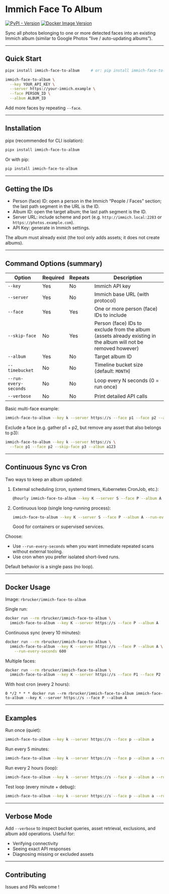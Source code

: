 # Immich Face To Album

[![PyPI - Version](https://img.shields.io/pypi/v/immich-face-to-album)](https://pypi.org/project/immich-face-to-album/)
[![Docker Image Version](https://img.shields.io/docker/v/rbrucker/immich-face-to-album)](https://hub.docker.com/r/rbrucker/immich-face-to-album)

Sync all photos belonging to one or more detected faces into an existing Immich album (similar to Google Photos “live / auto-updating albums”).

---

## Quick Start

```sh
pipx install immich-face-to-album     # or: pip install immich-face-to-album

immich-face-to-album \
  --key YOUR_API_KEY \
  --server https://your-immich.example \
  --face PERSON_ID \
  --album ALBUM_ID
```

Add more faces by repeating `--face`.

---

## Installation

pipx (recommended for CLI isolation):
```sh
pipx install immich-face-to-album
```

Or with pip:
```sh
pip install immich-face-to-album
```

---

## Getting the IDs

- Person (face) ID: open a person in the Immich “People / Faces” section; the last path segment in the URL is the ID.
- Album ID: open the target album; the last path segment is the ID.
- Server URL: include scheme and port (e.g. `http://immich.local:2283` or `https://photos.example.com`).
- API Key: generate in Immich settings.

The album must already exist (the tool only adds assets; it does not create albums).

---

## Command Options (summary)

| Option | Required | Repeats | Description |
|--------|----------|---------|-------------|
| `--key` | Yes | No | Immich API key |
| `--server` | Yes | No | Immich base URL (with protocol) |
| `--face` | Yes | Yes | One or more person (face) IDs to include |
| `--skip-face` | No | Yes | Person (face) IDs to exclude from the album (assets already existing in the album will not be removed however) |
| `--album` | Yes | No | Target album ID |
| `--timebucket` | No | No | Timeline bucket size (default: `MONTH`) |
| `--run-every-seconds` | No | No | Loop every N seconds (0 = run once) |
| `--verbose` | No | No | Print detailed API calls |

Basic multi-face example:
```sh
immich-face-to-album --key k --server https://s --face p1 --face p2 --album a123
```

Exclude a face (e.g. gather p1 + p2, but remove any asset that also belongs to p3):
```sh
immich-face-to-album --key k --server https://s \
  --face p1 --face p2 --skip-face p3 --album a123
```

---

## Continuous Sync vs Cron

Two ways to keep an album updated:

1. External scheduling (cron, systemd timers, Kubernetes CronJob, etc.):
   ```sh
   @hourly immich-face-to-album --key K --server S --face P --album A
   ```

2. Continuous loop (single long-running process):
   ```sh
   immich-face-to-album --key K --server S --face P --album A --run-every-seconds 300
   ```
   Good for containers or supervised services.

Choose:
- Use `--run-every-seconds` when you want immediate repeated scans without external tooling.
- Use cron when you prefer isolated short-lived runs.

Default behavior is a single pass (no loop).

---

## Docker Usage

Image: `rbrucker/immich-face-to-album`

Single run:
```sh
docker run --rm rbrucker/immich-face-to-album \
  immich-face-to-album --key K --server https://s --face P --album A
```

Continuous sync (every 10 minutes):
```sh
docker run --rm rbrucker/immich-face-to-album \
  immich-face-to-album --key K --server https://s --face P --album A \
    --run-every-seconds 600
```

Multiple faces:
```sh
docker run --rm rbrucker/immich-face-to-album \
  immich-face-to-album --key K --server https://s --face P1 --face P2 --album A
```

With host cron (every 2 hours):
```
0 */2 * * * docker run --rm rbrucker/immich-face-to-album immich-face-to-album --key K --server https://s --face P --album A
```

---

## Examples

Run once (quiet):
```sh
immich-face-to-album --key k --server https://s --face p --album a
```

Run every 5 minutes:
```sh
immich-face-to-album --key k --server https://s --face p --album a --run-every-seconds 300
```

Run every 2 hours (loop):
```sh
immich-face-to-album --key k --server https://s --face p --album a --run-every-seconds 7200
```

Test loop (every minute + debug):
```sh
immich-face-to-album --key k --server https://s --face p --album a --run-every-seconds 60 --verbose
```

---

## Verbose Mode

Add `--verbose` to inspect bucket queries, asset retrieval, exclusions, and album add operations. Useful for:
- Verifying connectivity
- Seeing exact API responses
- Diagnosing missing or excluded assets

---

## Contributing

Issues and PRs welcome !

